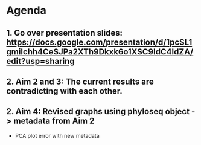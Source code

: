 # Agenda

## 1. Go over presentation slides: https://docs.google.com/presentation/d/1pcSL1gmiIchh4CeSJPa2XTh9Dkxk6o1XSC9ldC4IdZA/edit?usp=sharing

## 2. Aim 2 and 3: The current results are contradicting with each other.

## 2. Aim 4: Revised graphs using phyloseq object -> metadata from Aim 2
* PCA plot error with new metadata 

